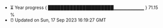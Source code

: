 - ⏳ Year progress { █████████████████████▁▁▁▁▁▁▁▁▁ } 71.15 %
- ⏰ Updated on Sun, 17 Sep 2023 16:19:27 GMT

